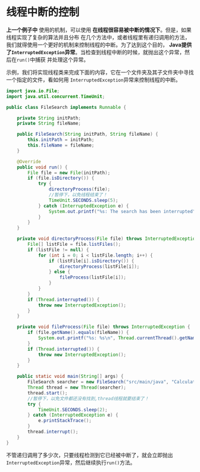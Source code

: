 线程中断的控制
==================================================
**上一个例子中** 使用的机制，可以使用 **在线程很容易被中断的情况下**。但是，如果线程实现了复杂的算法并且分布
在几个方法中，或者线程里有递归调用的方法，我们就得使用一个更好的机制来控制线程的中断。为了达到这个目的，
**Java提供了`InterruptedException`异常**。当检查到线程中断的时候，就抛出这个异常，然后在`run()`中捕获
并处理这个异常。

示例，我们将实现线程类来完成下面的内容，它在一个文件夹及其子文件夹中寻找一个指定的文件，看如何用
`InterruptedException`异常来控制线程的中断。
```java
import java.io.File;
import java.util.concurrent.TimeUnit;

public class FileSearch implements Runnable {

    private String initPath;
    private String fileName;

    public FileSearch(String initPath, String fileName) {
        this.initPath = initPath;
        this.fileName = fileName;
    }

    @Override
    public void run() {
        File file = new File(initPath);
        if (file.isDirectory()) {
            try {
                directoryProcess(file);
                //暂停下，以免线程结束了！
                TimeUnit.SECONDS.sleep(5);
            } catch (InterruptedException e) {
                System.out.printf("%s: The search has been interrupted", Thread.currentThread().getName());
            }
        }
    }

    private void directoryProcess(File file) throws InterruptedException {
        File[] listFile = file.listFiles();
        if (listFile != null) {
            for (int i = 0; i < listFile.length; i++) {
                if (listFile[i].isDirectory()) {
                    directoryProcess(listFile[i]);
                } else {
                    fileProcess(listFile[i]);
                }
            }
        }
        if (Thread.interrupted()) {
            throw new InterruptedException();
        }
    }

    private void fileProcess(File file) throws InterruptedException {
        if (file.getName().equals(fileName)) {
            System.out.printf("%s: %s\n", Thread.currentThread().getName(), file.getAbsolutePath());
        }
        if (Thread.interrupted()) {
            throw new InterruptedException();
        }
    }

    public static void main(String[] args) {
        FileSearch searcher = new FileSearch("src/main/java", "Calculator.java");
        Thread thread = new Thread(searcher);
        thread.start();
        //暂停下，以免文件都还没有找到,thread线程就要结束了！
        try {
            TimeUnit.SECONDS.sleep(2);
        } catch (InterruptedException e) {
            e.printStackTrace();
        }
        thread.interrupt();
    }
}
```
不管递归调用了多少次，只要线程检测到它已经被中断了，就会立即抛出`InterruptedException`异常，然后继续执行`run()`方法。
